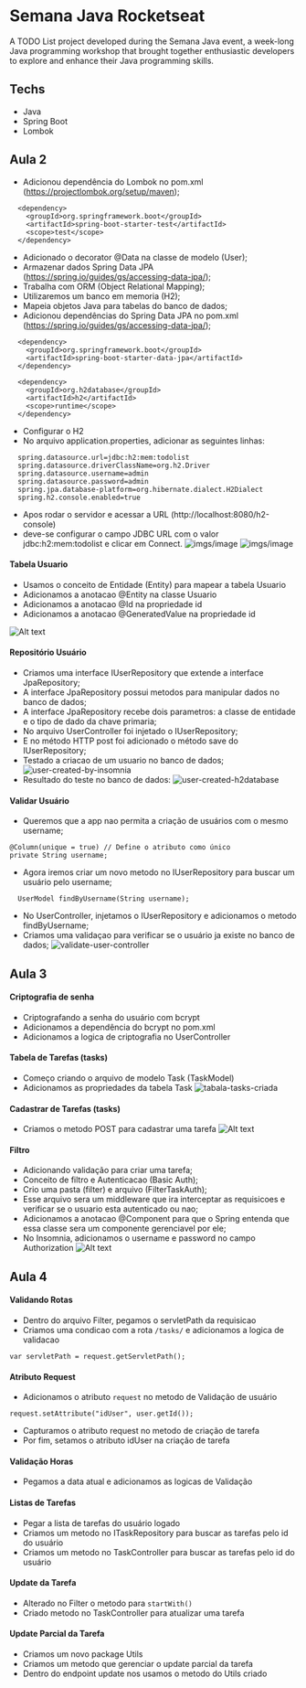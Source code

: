 # Semana Java Rocketseat

A TODO List project developed during the Semana Java event, a week-long Java programming workshop that brought together enthusiastic developers to explore and enhance their Java programming skills.

## Techs

- Java
- Spring Boot
- Lombok

## Aula 2

  - Adicionou dependência do Lombok no pom.xml (https://projectlombok.org/setup/maven);
 
  ```
    <dependency>
      <groupId>org.springframework.boot</groupId>
      <artifactId>spring-boot-starter-test</artifactId>
      <scope>test</scope>
    </dependency>
  ```

  - Adicionado o decorator @Data na classe de modelo (User);
  - Armazenar dados Spring Data JPA (https://spring.io/guides/gs/accessing-data-jpa/);
  - Trabalha com ORM (Object Relational Mapping);
  - Utilizaremos um banco em memoria (H2);
  - Mapeia objetos Java para tabelas do banco de dados;
  - Adicionou dependências do Spring Data JPA no pom.xml (https://spring.io/guides/gs/accessing-data-jpa/);
    

  ```
    <dependency>
      <groupId>org.springframework.boot</groupId>
      <artifactId>spring-boot-starter-data-jpa</artifactId>
    </dependency>

    <dependency>
      <groupId>org.h2database</groupId>
      <artifactId>h2</artifactId>
      <scope>runtime</scope>
    </dependency>
  ```

  - Configurar o H2 
  - No arquivo application.properties, adicionar as seguintes linhas:
    
  ```
    spring.datasource.url=jdbc:h2:mem:todolist
    spring.datasource.driverClassName=org.h2.Driver
    spring.datasource.username=admin
    spring.datasource.password=admin
    spring.jpa.database-platform=org.hibernate.dialect.H2Dialect
    spring.h2.console.enabled=true
  ```

  - Apos rodar o servidor e acessar a URL (http://localhost:8080/h2-console)
  - deve-se configurar o campo JDBC URL com o valor jdbc:h2:mem:todolist e clicar em Connect. 
  ![imgs/image](https://github.com/rbpolim/supply-marine/assets/66570560/030237cb-fb73-4741-9d38-92a1161667f6)
  ![imgs/image](https://github.com/rbpolim/supply-marine/assets/66570560/3f4b3841-5b7f-4c86-a730-7f1e19179dc4)

#### Tabela Usuario

  - Usamos o conceito de Entidade (Entity) para mapear a tabela Usuario
  - Adicionamos a anotacao @Entity na classe Usuario
  - Adicionamos a anotacao @Id na propriedade id
  - Adicionamos a anotacao @GeneratedValue na propriedade id

  ![Alt text](imgs/image-2.png)

#### Repositório Usuário

  - Criamos uma interface IUserRepository que extende a interface JpaRepository;
  - A interface JpaRepository possui metodos para manipular dados no banco de dados;
  - A interface JpaRepository recebe dois parametros: a classe de entidade e o tipo de dado da chave primaria;
  - No arquivo UserController foi injetado o IUserRepository;
  - E no método HTTP post foi adicionado o método save do IUserRepository;
  - Testado a criacao de um usuario no banco de dados;
  ![user-created-by-insomnia](imgs/image-3.png)
  - Resultado do teste no banco de dados:
  ![user-created-h2database](imgs/image-4.png)

#### Validar Usuário

  - Queremos que a app nao permita a criação de usuários com o mesmo username;
  
  ```
  @Column(unique = true) // Define o atributo como único
  private String username;
  ```

  - Agora iremos criar um novo metodo no IUserRepository para buscar um usuário pelo username;
  
  ```
    UserModel findByUsername(String username);
  ```

  - No UserController, injetamos o IUserRepository e adicionamos o metodo findByUsername;
  - Criamos uma validaçao para verificar se o usuário ja existe no banco de dados;
  ![validate-user-controller](imgs/image-5.png)


## Aula 3

 #### Criptografia de senha
  
  - Criptografando a senha do usuário com bcrypt
  - Adicionamos a dependência do bcrypt no pom.xml
  - Adicionamos a logica de criptografia no UserController

#### Tabela de Tarefas (tasks)

  - Começo criando o arquivo de modelo Task (TaskModel)
  - Adicionamos as propriedades da tabela Task
  ![tabala-tasks-criada](imgs/image-6.png)

#### Cadastrar de Tarefas (tasks)

  - Criamos o metodo POST para cadastrar uma tarefa
  ![Alt text](imgs/image-7.png)

#### Filtro

  - Adicionando validação para criar uma tarefa;
  - Conceito de filtro e Autenticacao (Basic Auth);
  - Crio uma pasta (filter) e arquivo (FilterTaskAuth);
  - Esse arquivo sera um middleware que ira interceptar as requisicoes e verificar se o usuario esta autenticado ou nao;
  - Adicionamos a anotacao @Component para que o Spring entenda que essa classe sera um componente gerenciavel por ele;
  - No Insomnia, adicionamos o username e password no campo Authorization
  ![Alt text](imgs/image-8.png)

## Aula 4

#### Validando Rotas

  - Dentro do arquivo Filter, pegamos o servletPath da requisicao
  - Criamos uma condicao com a rota `/tasks/` e adicionamos a logica de validacao
  
  ```
  var servletPath = request.getServletPath();
  ```

#### Atributo Request

  - Adicionamos o atributo `request` no metodo de Validação de usuário
  ```
  request.setAttribute("idUser", user.getId());
  ```
  - Capturamos o atributo request no metodo de criação de tarefa
  - Por fim, setamos o atributo idUser na criação de tarefa

  #### Validação Horas

  - Pegamos a data atual e adicionamos as logicas de Validação

#### Listas de Tarefas

  - Pegar a lista de tarefas do usuário logado
  - Criamos um metodo no ITaskRepository para buscar as tarefas pelo id do usuário
  - Criamos um metodo no TaskController para buscar as tarefas pelo id do usuário

#### Update da Tarefa

  - Alterado no Filter o metodo para `startWith()`
  - Criado metodo no TaskController para atualizar uma tarefa

#### Update Parcial da Tarefa

  - Criamos um novo package Utils
  - Criamos um metodo que gerenciar o update parcial da tarefa
  - Dentro do endpoint update nos usamos o metodo do Utils criado

